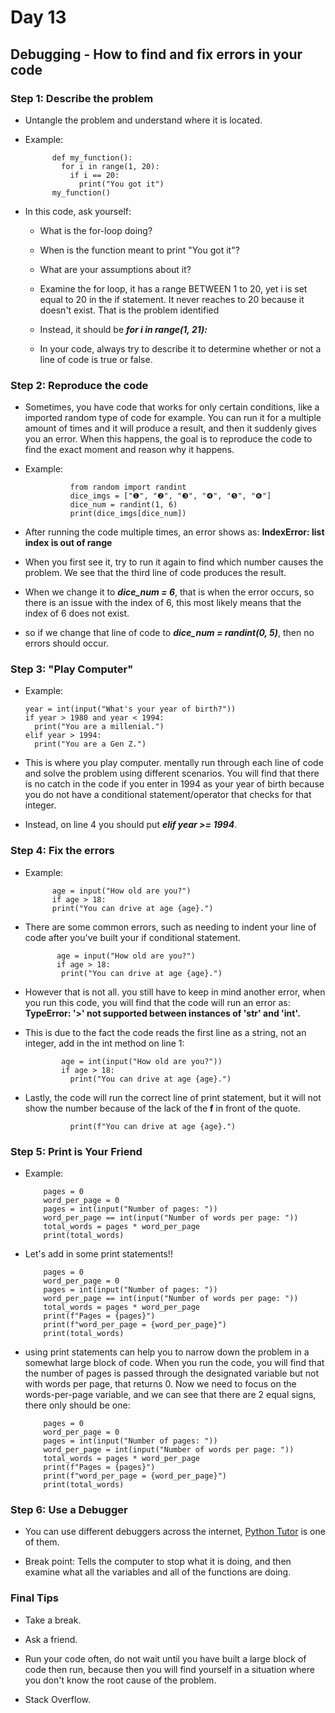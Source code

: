 # Day 13

## Debugging - How to find and fix errors in your code

### Step 1: Describe the problem

- Untangle the problem and understand where it is located.

- Example:

            def my_function():
              for i in range(1, 20):
                if i == 20:
                  print("You got it")
            my_function()

- In this code, ask yourself:

  - What is the for-loop doing?

  - When is the function meant to print "You got it"?

  - What are your assumptions about it?

  - Examine the for loop, it has a range BETWEEN 1 to 20, yet i is set equal to 20 in the if statement. It never reaches to 20 because it doesn't exist. That is the problem identified

  - Instead, it should be ***for i in range(1, 21):***

  - In your code, always try to describe it to determine whether or not a line of code is true or false.

### Step 2: Reproduce the code

- Sometimes, you have code that works for only certain conditions, like a imported random type of code for example. You can run it for a multiple amount of times and it will produce a result, and then it suddenly gives you an error. When this happens, the goal is to reproduce the code to find the exact moment and reason why it happens.

- Example:

                from random import randint
                dice_imgs = ["❶", "❷", "❸", "❹", "❺", "❻"]
                dice_num = randint(1, 6)
                print(dice_imgs[dice_num])

- After running the code multiple times, an error shows as: **IndexError: list index is out of range**

- When you first see it, try to run it again to find which number causes the problem. We see that the third line of code produces the result.

- When we change it to ***dice_num = 6***, that is when the error occurs, so there is an issue with the index of 6, this most likely means that the index of 6 does not exist.

- so if we change that line of code to ***dice_num = randint(0, 5)***, then no errors should occur.

### Step 3: "Play Computer"

- Example:

      year = int(input("What's your year of birth?"))
      if year > 1980 and year < 1994:
        print("You are a millenial.")
      elif year > 1994:
        print("You are a Gen Z.")

- This is where you play computer. mentally run through each line of code and solve the problem using different scenarios. You will find that there is no catch in the code if you enter in 1994 as your year of birth because you do not have a conditional statement/operator that checks for that integer.

- Instead, on line 4 you should put ***elif year >= 1994***.

### Step 4: Fix the errors

- Example:

            age = input("How old are you?")
            if age > 18:
            print("You can drive at age {age}.")

- There are some common errors, such as needing to indent your line of code after you've built your if conditional statement.

             age = input("How old are you?")
             if age > 18:
              print("You can drive at age {age}.")

- However that is not all. you still have to keep in mind another error, when you run this code, you will find that the code will run an error as: **TypeError: '>' not supported between instances of 'str' and 'int'.**

- This is due to the fact the code reads the first line as a string, not an integer, add in the int method on line 1:

              age = int(input("How old are you?"))
              if age > 18:
                print("You can drive at age {age}.")

- Lastly, the code will run the correct line of print statement, but it will not show the number because of the lack of the **f** in front of the quote.

                print(f"You can drive at age {age}.")

### Step 5: Print is Your Friend

- Example:

          pages = 0
          word_per_page = 0
          pages = int(input("Number of pages: "))
          word_per_page == int(input("Number of words per page: "))
          total_words = pages * word_per_page
          print(total_words)

- Let's add in some print statements!!

          pages = 0
          word_per_page = 0
          pages = int(input("Number of pages: "))
          word_per_page == int(input("Number of words per page: "))
          total_words = pages * word_per_page
          print(f"Pages = {pages}")
          print(f"word_per_page = {word_per_page}")
          print(total_words)

- using print statements can help you to narrow down the problem in a somewhat large block of code. When you run the code, you will find that the number of pages is passed through the designated variable but not with words per page, that returns 0. Now we need to focus on the words-per-page variable, and we can see that there are 2 equal signs, there only should be one:

          pages = 0
          word_per_page = 0
          pages = int(input("Number of pages: "))
          word_per_page = int(input("Number of words per page: "))
          total_words = pages * word_per_page
          print(f"Pages = {pages}")
          print(f"word_per_page = {word_per_page}")
          print(total_words)

### Step 6: Use a Debugger

- You can use different debuggers across the internet, [Python Tutor](https://pythontutor.com/visualize.html#mode=edit) is one of them.

- Break point: Tells the computer to stop what it is doing, and then examine what all the variables and all of the functions are doing.

### Final Tips

- Take a break.

- Ask a friend.

- Run your code often, do not wait until you have built a large block of code then run, because then you will find yourself in a situation where you don't know the root cause of the problem.

- Stack Overflow.
